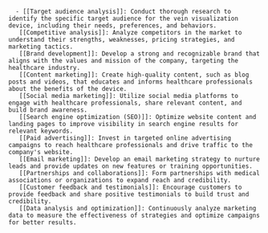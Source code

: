       - [[Target audience analysis]]: Conduct thorough research to identify the specific target audience for the vein visualization device, including their needs, preferences, and behaviors.
       [[Competitive analysis]]: Analyze competitors in the market to understand their strengths, weaknesses, pricing strategies, and marketing tactics.
       [[Brand development]]: Develop a strong and recognizable brand that aligns with the values and mission of the company, targeting the healthcare industry.
       [[Content marketing]]: Create high-quality content, such as blog posts and videos, that educates and informs healthcare professionals about the benefits of the device.
       [[Social media marketing]]: Utilize social media platforms to engage with healthcare professionals, share relevant content, and build brand awareness.
       [[Search engine optimization (SEO)]]: Optimize website content and landing pages to improve visibility in search engine results for relevant keywords.
       [[Paid advertising]]: Invest in targeted online advertising campaigns to reach healthcare professionals and drive traffic to the company's website.
       [[Email marketing]]: Develop an email marketing strategy to nurture leads and provide updates on new features or training opportunities.
       [[Partnerships and collaborations]]: Form partnerships with medical associations or organizations to expand reach and credibility.
       [[Customer feedback and testimonials]]: Encourage customers to provide feedback and share positive testimonials to build trust and credibility.
       [[Data analysis and optimization]]: Continuously analyze marketing data to measure the effectiveness of strategies and optimize campaigns for better results.



